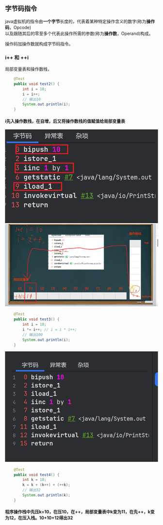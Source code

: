 ## 字节码指令
java虚拟机的指令由**一个字节**长度的，代表着某种特定操作含义的数字(称为**操作码**，Opcode)  
以及跟随其后的零至多个代表此操作所需的参数(称为**操作数**，Operand)构成。  

操作码加操作数就构成字节码指令。

### i++ 和 ++i
局部变量表和操作数栈， 
```java
    @Test
    public void test2() {
        int i = 10;
        i = i++;
        // 输出10
        System.out.println(i);
    }
```
#### i先入操作数栈，在自增，后又将操作数栈的值赋值给局部变量表

![img.png](../images/jvm-05-01.png)
![img.png](../images/jvm-05-02.png)


```java
    @Test
    public void test3() {
        int i = 10;
        i *= i++; // i = i * i++;
        // 输出100
        System.out.println(i);
    }
```
![img.png](img.png)

```java
    @Test
    public void test4() {
        int k = 10;
        k = k + (k++) + (++k);
        // 输出32
        System.out.println(k);
    }
```
#### 程序操作栈中先压k=10，在压10，在++，局部变量表中k变为11，在先++，k变为12，在压入栈。10+10+12得出32